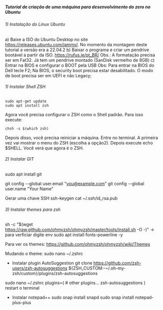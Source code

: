 ##### Tutorial de criação de uma máquina para desenvolvimento do zero no Ubuntu

###### 1) Instalação do Linux Ubuntu
a) Baixe a ISO do Ubuntu Desktop no site https://releases.ubuntu.com/jammy/. No momento da montagem deste tutorial a versão era a 22.04.2
b) Baixar o programa e criar um pendrive bootável a partir da ISO.
https://rufus.ie/pt_BR/
Obs.:  A formatação precisa ser em Fat32. Já tem um pendrive montado (SanDisk vermelho de 8GB)
c) Entrar na BIOS e configurar o BOOT pela USB 
Obs:
Para entrar na BIOS do Dell tecle F2;
Na BIOS, o security boot precisa estar desabilitado. O modo de boot precisa ser em UEFI e não Legacy;

###### 1) Instalar Shell ZSH
~~~
sudo apt-get update
sudo apt install zsh
~~~
Agora você precisa configurar o ZSH como o Shell padrão. Para isso execute:
~~~
chsh -s $(which zsh)
~~~
Depois disso, você precisa reiniciar a máquina. Entre no terminal. A primeira vez vai mostrar o menu do ZSH (escolha a opção2). Depois execute echo $SHELL. Você verá que agora é o ZSH.

###### 2) Instalar GIT
sudo apt install git

git config --global user.email "you@example.com"
git config --global user.name "Your Name"

Gerar uma chave SSH
ssh-keygen
cat ~/.ssh/id_rsa.pub


###### 3) Instalar themes para zsh
sh -c "$(wget https://raw.github.com/ohmyzsh/ohmyzsh/master/tools/install.sh -O -)"
→ para verficiar digite env
sudo apt install fonts-powerline -y

Para ver os themes: https://github.com/ohmyzsh/ohmyzsh/wiki/Themes

Mudando o theme: sudo nano ~/.zshrc 


- Instalar plugin AutoSuggestion
git clone https://github.com/zsh-users/zsh-autosuggestions ${ZSH_CUSTOM:-~/.oh-my-zsh/custom}/plugins/zsh-autosuggestions

sudo nano ~/.zshrc
plugins=( 
    # other plugins...
    zsh-autosuggestions
)
restart o terminal


- Instalar notepad++
sudo snap install snapd
sudo snap install notepad-plus-plus